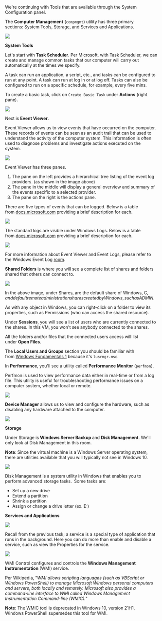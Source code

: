 We're continuing with Tools that are available through the System Configuration panel.  

The **Computer Management** (`compmgmt`) utility has three primary sections: System Tools, Storage, and Services and Applications.

![](https://assets.tryhackme.com/additional/win-fun2/compmgmt1.png)  

**System Tools**

Let's start with **Task Scheduler**. Per Microsoft, with Task Scheduler, we can create and manage common tasks that our computer will carry out automatically at the times we specify.

A task can run an application, a script, etc., and tasks can be configured to run at any point. A task can run at log in or at log off. Tasks can also be configured to run on a specific schedule, for example, every five mins.

To create a basic task, click on `Create Basic Task` under **Actions** (right pane).

![](https://assets.tryhackme.com/additional/win-fun2/create-task.png)  

Next is **Event Viewer**.

Event Viewer allows us to view events that have occurred on the computer. These records of events can be seen as an audit trail that can be used to understand the activity of the computer system. This information is often used to diagnose problems and investigate actions executed on the system. 

![](https://assets.tryhackme.com/additional/win-fun2/event-viewer.png)  

Event Viewer has three panes.

1. The pane on the left provides a hierarchical tree listing of the event log providers. (as shown in the image above)
2. The pane in the middle will display a general overview and summary of the events specific to a selected provider.
3. The pane on the right is the actions pane.

There are five types of events that can be logged. Below is a table from [docs.microsoft.com](https://docs.microsoft.com/en-us/windows/win32/eventlog/event-types) providing a brief description for each.

  

![](https://assets.tryhackme.com/additional/win-event-logs/five-event-types.png)

  

The standard logs are visible under Windows Logs. Below is a table from [docs.microsoft.com](https://docs.microsoft.com/en-us/windows/win32/eventlog/eventlog-key) providing a brief description for each.

  

![](https://assets.tryhackme.com/additional/win-event-logs/standard-event-logs.png)

  

For more information about Event Viewer and Event Logs, please refer to the Windows Event Log [room](https://tryhackme.com/room/windowseventlogs). 

**Shared Folders** is where you will see a complete list of shares and folders shared that others can connect to. 

![](https://assets.tryhackme.com/additional/win-fun2/shared-folders.png)  

In the above image, under Shares, are the default share of Windows, C$, and default remote administration shares created by Windows, such as ADMIN$. 

As with any object in Windows, you can right-click on a folder to view its properties, such as Permissions (who can access the shared resource). 

Under **Sessions**, you will see a list of users who are currently connected to the shares. In this VM, you won't see anybody connected to the shares.

All the folders and/or files that the connected users access will list under **Open Files**.

The **Local Users and Groups** section you should be familiar with from [Windows Fundamentals 1](https://tryhackme.com/room/windowsfundamentals1xbx) because it's `lusrmgr.msc`.

In **Performance**, you'll see a utility called **Performance Monitor** (`perfmon`).

Perfmon is used to view performance data either in real-time or from a log file. This utility is useful for troubleshooting performance issues on a computer system, whether local or remote. 

![](https://assets.tryhackme.com/additional/win-fun2/perfmon.png)

**Device Manager** allows us to view and configure the hardware, such as disabling any hardware attached to the computer.

![](https://assets.tryhackme.com/additional/win-fun2/device-mgr.png)  

**Storage**  

Under Storage is **Windows Server Backup** and **Disk Management**. We'll only look at Disk Management in this room.

**Note**: Since the virtual machine is a Windows Server operating system, there are utilities available that you will typically not see in Windows 10.  

![](https://assets.tryhackme.com/additional/win-fun2/disk-mgmt.png)  

Disk Management is a system utility in Windows that enables you to perform advanced storage tasks.  Some tasks are:

- Set up a new drive
- Extend a partition
- Shrink a partition
- Assign or change a drive letter (ex. E:) 

**Services and Applications**

![](https://assets.tryhackme.com/additional/win-fun2/services-apps.png)  

Recall from the previous task; a service is a special type of application that runs in the background. Here you can do more than enable and disable a service, such as view the Properties for the service. 

![](https://assets.tryhackme.com/additional/win-fun2/service.png)  

WMI Control configures and controls the **Windows Management Instrumentation** (WMI) service.

Per Wikipedia, "_WMI allows scripting languages (such as VBScript or Windows PowerShell) to manage Microsoft Windows personal computers and servers, both locally and remotely. Microsoft also provides a command-line interface to WMI called Windows Management Instrumentation Command-line (WMIC)._"

**Note**: The WMIC tool is deprecated in Windows 10, version 21H1. Windows PowerShell supersedes this tool for WMI.